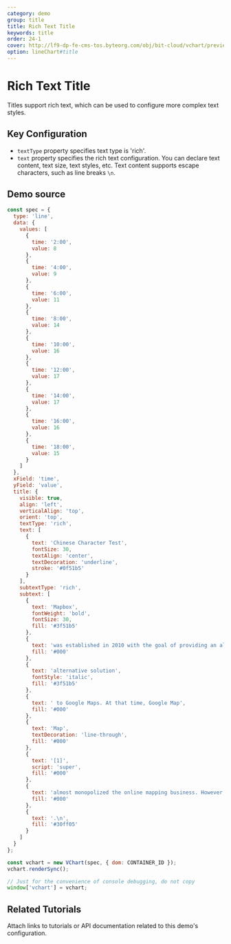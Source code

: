 ```yaml
---
category: demo
group: title
title: Rich Text Title
keywords: title
order: 24-1
cover: http://lf9-dp-fe-cms-tos.byteorg.com/obj/bit-cloud/vchart/preview/title/richText-title.png
option: lineChart#title
---
```


# Rich Text Title

Titles support rich text, which can be used to configure more complex text styles.

## Key Configuration

- `textType` property specifies text type is 'rich'.
- `text` property specifies the rich text configuration. You can declare text content, text size, text styles, etc. Text content supports escape characters, such as line breaks `\n`.

## Demo source

```javascript livedemo
const spec = {
  type: 'line',
  data: {
    values: [
      {
        time: '2:00',
        value: 8
      },
      {
        time: '4:00',
        value: 9
      },
      {
        time: '6:00',
        value: 11
      },
      {
        time: '8:00',
        value: 14
      },
      {
        time: '10:00',
        value: 16
      },
      {
        time: '12:00',
        value: 17
      },
      {
        time: '14:00',
        value: 17
      },
      {
        time: '16:00',
        value: 16
      },
      {
        time: '18:00',
        value: 15
      }
    ]
  },
  xField: 'time',
  yField: 'value',
  title: {
    visible: true,
    align: 'left',
    verticalAlign: 'top',
    orient: 'top',
    textType: 'rich',
    text: [
      {
        text: 'Chinese Character Test',
        fontSize: 30,
        textAlign: 'center',
        textDecoration: 'underline',
        stroke: '#0f51b5'
      }
    ],
    subtextType: 'rich',
    subtext: [
      {
        text: 'Mapbox',
        fontWeight: 'bold',
        fontSize: 30,
        fill: '#3f51b5'
      },
      {
        text: 'was established in 2010 with the goal of providing an alternative solution',
        fill: '#000'
      },
      {
        text: 'alternative solution',
        fontStyle: 'italic',
        fill: '#3f51b5'
      },
      {
        text: ' to Google Maps. At that time, Google Map',
        fill: '#000'
      },
      {
        text: 'Map',
        textDecoration: 'line-through',
        fill: '#000'
      },
      {
        text: '[1]',
        script: 'super',
        fill: '#000'
      },
      {
        text: 'almost monopolized the online mapping business. However, within Google Maps, there was hardly any possibility for customization, and there were no tools available for map creators to create maps according to their own vision',
        fill: '#000'
      },
      {
        text: '.\n',
        fill: '#30ff05'
      }
    ]
  }
};

const vchart = new VChart(spec, { dom: CONTAINER_ID });
vchart.renderSync();

// Just for the convenience of console debugging, do not copy
window['vchart'] = vchart;
```

## Related Tutorials

Attach links to tutorials or API documentation related to this demo's configuration.

```

```

